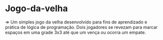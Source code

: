 # Jogo-da-velha

=> Um simples jogo da velha desenvolvido para fins de aprendizado e prática de lógica de programação. Dois 
jogadores se revezam para marcar espaços em uma grade 3x3 até que um vença ou ocorra um empate.
